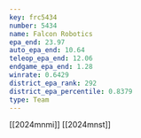 ```yaml
---
key: frc5434
number: 5434
name: Falcon Robotics
epa_end: 23.97
auto_epa_end: 10.64
teleop_epa_end: 12.06
endgame_epa_end: 1.28
winrate: 0.6429
district_epa_rank: 292
district_epa_percentile: 0.8379
type: Team
---
```

[[2024mnmi]]
[[2024mnst]]
